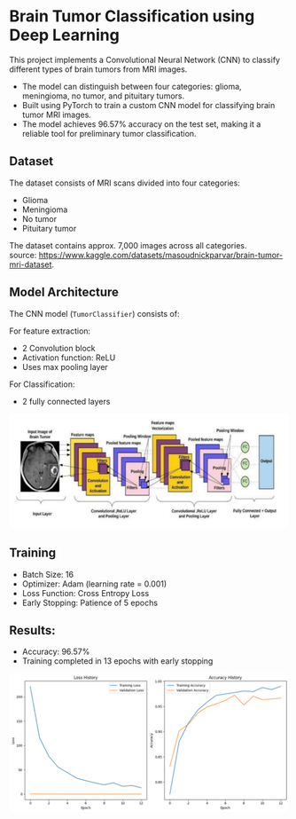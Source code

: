 # Brain Tumor Classification using Deep Learning

This project implements a Convolutional Neural Network (CNN) to classify different types of brain tumors from MRI images. 
- The model can distinguish between four categories: glioma, meningioma, no tumor, and pituitary tumors.
- Built using PyTorch to train a custom CNN model for classifying brain tumor MRI images. 
- The model achieves 96.57% accuracy on the test set, making it a reliable tool for preliminary tumor classification.

## Dataset

The dataset consists of MRI scans divided into four categories: 
- Glioma
- Meningioma
- No tumor
- Pituitary tumor

The dataset contains approx. 7,000 images across all categories. 
<br>
source: https://www.kaggle.com/datasets/masoudnickparvar/brain-tumor-mri-dataset.

## Model Architecture

The CNN model (`TumorClassifier`) consists of:

For feature extraction: 
- 2 Convolution block
- Activation function: ReLU
- Uses max pooling layer

For Classification: 
- 2 fully connected layers

![CNN-Architecture](arch.png)

## Training
- Batch Size: 16
- Optimizer: Adam (learning rate = 0.001)
- Loss Function: Cross Entropy Loss
- Early Stopping: Patience of 5 epochs


## Results:
- Accuracy: 96.57%
- Training completed in 13 epochs with early stopping

![Loss-Accuracy History](results.png)
